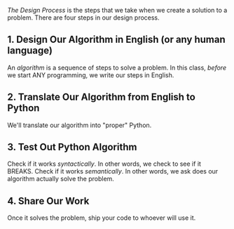*The Design Process* is the steps that we take when we create a solution to a problem. There are four steps in our design process.


## 1. Design Our Algorithm in English (or any human language)

An *algorithm* is a sequence of steps to solve a problem.
In this class, *before* we start ANY programming, we write our steps in English.


## 2. Translate Our Algorithm from English to Python

We'll translate our algorithm into "proper" Python.


## 3. Test Out Python Algorithm

Check if it works *syntactically*. In other words, we check to see if it BREAKS.
Check if it works *semantically*. In other words, we ask does our algorithm actually solve the problem.


## 4. Share Our Work

Once it solves the problem, ship your code to whoever will use it.